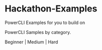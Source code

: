 # Hackathon-Examples
PowerCLI Examples for you to build on

PowerCLI Samples by category. 

Beginner | Medium | Hard
